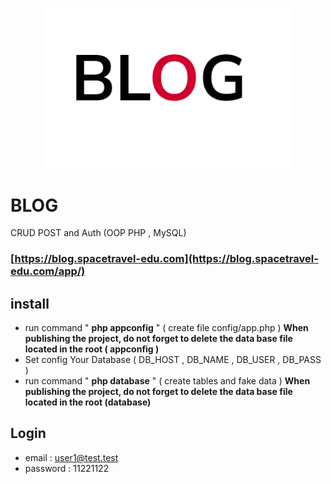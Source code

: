 <p align="center"><img src="public/images/logo.png" width="400"></p>



# BLOG

CRUD POST and Auth (OOP PHP , MySQL)
### [https://blog.spacetravel-edu.com](https://blog.spacetravel-edu.com/app/)
## install

- run command " **php appconfig** "  ( create file config/app.php )
**When publishing the project, do not forget to delete the data base file located in the root ( appconfig )**
- Set config Your Database ( DB_HOST , DB_NAME , DB_USER , DB_PASS )
- run command " **php database** " ( create tables and fake data )
**When publishing the project, do not forget to delete the data base file located in the root (database)**

## Login
- email : user1@test.test
- password :  11221122
 
